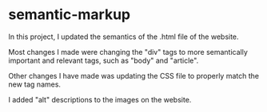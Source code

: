 # semantic-markup

In this project, I updated the semantics of the .html file of the website.

Most changes I made were changing the "div" tags to more semantically important and relevant tags, such as "body" and "article".

Other changes I have made was updating the CSS file to properly match the new tag names.

I added "alt" descriptions to the images on the website.